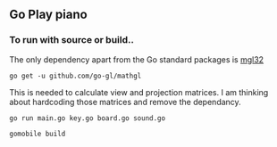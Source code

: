 ## Go Play piano

### To run with source or build..

The only dependency apart from the Go standard packages is [mgl32](https://github.com/go-gl/mathgl)

`go get -u github.com/go-gl/mathgl`

This is needed to calculate view and projection matrices. I am thinking about hardcoding those matrices and remove the dependancy.

`go run main.go key.go board.go sound.go`

`gomobile build` 
